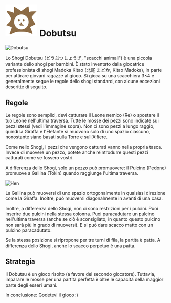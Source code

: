 
# ![Dobutsu Shogi](https://github.com/gbtami/pychess-variants/blob/master/static/icons/Dobutsu.svg) Dobutsu 

![Dobutsu](https://github.com/gbtami/pychess-variants/blob/master/static/images/ShogiGuide/Dobutsu.png)

Lo Shogi Dobutsu (どうぶつしょうぎ, "scacchi animali") è una piccola variante dello shogi per bambini. È stato inventato dalla giocatrice professionista di shogi Madoka Kitao (北尾 まどか, Kitao Madoka), in parte per attirare giovani ragazze al gioco. Si gioca su una scacchiera 3×4 e generalmente segue le regole dello shogi standard, con alcune eccezioni descritte di seguito.

## Regole

Le regole sono semplici, devi catturare il Leone nemico (Re) o spostare il tuo Leone nell'ultima traversa. Tutte le mosse dei pezzi sono indicate sui pezzi stessi (vedi l'immagine sopra). Non ci sono pezzi a lungo raggio, quindi la Giraffa e l'Elefante si muovono solo di uno spazio ciascuno, nonostante siano basati sulla Torre e sull'Alfiere.

Come nello Shogi, i pezzi che vengono catturati vanno nella propria tasca. Invece di muovere un pezzo, potete anche reintrodurre questi pezzi catturati come se fossero vostri.

A differenza dello Shogi, solo un pezzo può promuovere: il Pulcino (Pedone) promuove a Gallina (Tokin) quando raggiunge l'ultima traversa. 

![Hen](https://github.com/gbtami/pychess-variants/blob/master/static/images/ShogiGuide/Hen.png)

La Gallina può muoversi di uno spazio ortogonalmente in qualsiasi direzione come la Giraffa. Inoltre, può muoversi diagonalmente in avanti di una casa.

Inoltre, a differenza dello Shogi, non ci sono restrizioni per i pulcini. Puoi inserire due pulcini nella stessa colonna. Puoi paracadutare un pulcino nell'ultima traversa (anche se ciò è sconsigliato, in quanto questo pulcino non sarà più in grado di muoversi). E si può dare scacco matto con un pulcino paracadutato.

Se la stessa posizione si ripropone per tre turni di fila, la partita è patta. A differenza dello Shogi, anche lo scacco perpetuo è una patta.

## Strategia

Il Dobutsu è un gioco risolto (a favore del secondo giocatore). Tuttavia, imparare le mosse per una partita perfetta è oltre le capacità della maggior parte degli esseri umani.

In conclusione: Godetevi il gioco :)
